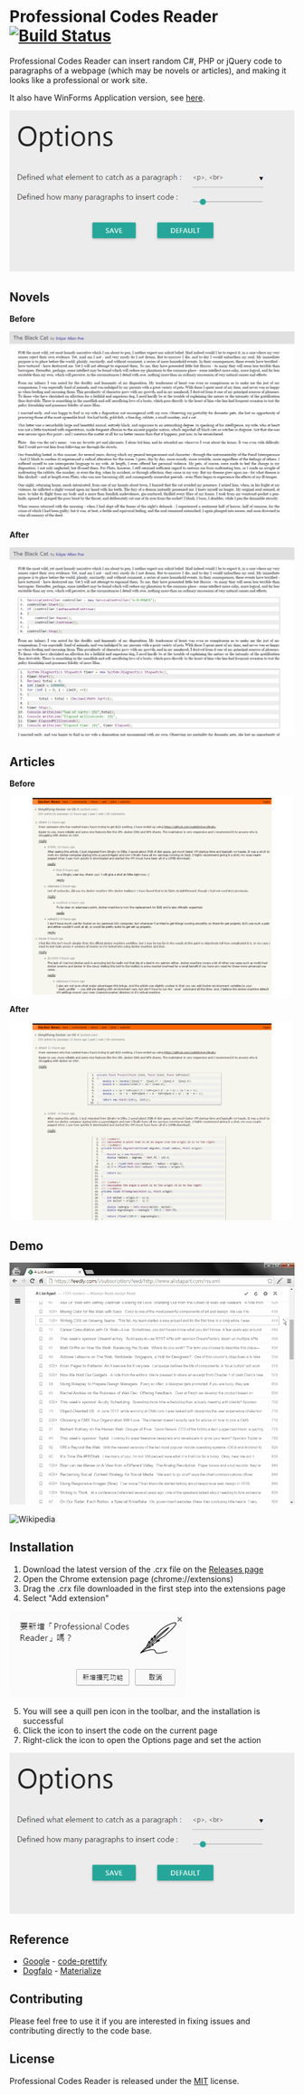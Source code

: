 # Professional Codes Reader [![Build Status](https://travis-ci.org/Jasonnor/Professional-Codes-Reader.svg?branch=v1.0.3)](https://travis-ci.org/Jasonnor/Professional-Codes-Reader)

Professional Codes Reader can insert random C#, PHP or jQuery code to paragraphs of a webpage (which may be novels or articles), and making it looks like a professional or work site.

It also have WinForms Application version, see [here](/WinForms-Application/).

![Options](/Example/options.png)

## Novels

**Before**

![Before](/Example/novel-before.png)

**After**

![After](/Example/novel-after.png)

## Articles

**Before**

![Before](/Example/article-before.png)

**After**

![After](/Example/article-after.png)

## Demo

![Feedly](/Example/demo-feedly.gif)

![Wikipedia](/Example/demo-wikipedia.gif)

## Installation

1. Download the latest version of the .crx file on the [Releases page](https://github.com/Jasonnor/Professional-Codes-Reader/releases)
2. Open the Chrome extension page (chrome://extensions)
3. Drag the .crx file downloaded in the first step into the extensions page
4. Select "Add extension"

![Add-Extension](/Example/add-extension.png)

5. You will see a quill pen icon in the toolbar, and the installation is successful
6. Click the icon to insert the code on the current page
7. Right-click the icon to open the Options page and set the action

![Options](/Example/options.png)

## Reference

+ [Google](https://github.com/google) - [code-prettify](https://github.com/google/code-prettify)
+ [Dogfalo](https://github.com/Dogfalo) - [Materialize](https://github.com/dogfalo/materialize/)

## Contributing

Please feel free to use it if you are interested in fixing issues and contributing directly to the code base.

## License

Professional Codes Reader is released under the [MIT](/LICENSE) license.
